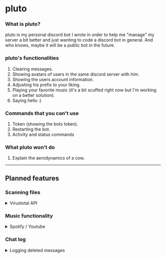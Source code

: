 # pluto
### What is pluto?
pluto is my personal discord bot I wrote in order to help me "manage" my server a bit better and just wanting to code a discord bot in general.
And who knows, maybe it will be a public bot in the future.
 
### pluto's functionalities
1. Clearing messages.
2. Showing avatars of users in the same discord server with him.
3. Showing the users account information.
4. Adjusting his prefix to your liking.
5. Playing your favorite music (it's a bit scuffed right now but I'm working on a better solution).
6. Saying hello :)

### Commands that you can't use
1. Token (showing the bots token).
2. Restarting the bot.
3. Activity and status commands

### What pluto won't do
1. Explain the aerodynamics of a cow.
_______________________________________________________________________________
## Planned features
### Scanning files
<details>
    <summary>Virustotal API</summary>

#### Explained: You run the command "{prefix}scan" the bot then says that you have to send the file you want to have scanned, you send the file and then after a few minutes, it will give you the link to the scan-result.
</details>

### Music functionality
<details>
    <summary>Spotify / Youtube</summary>

#### Right now, the bot downloads the song/video from youtube and puts it in a folder on my pc, it uses the same internet connection I'm using, therefore it can be a bit slow.
#### I haven't tried Spotify yet, no clue if it's even possible but it's worth a try. Or I can just rewrite my current code which is more likely what I'm going to do.

</details>

### Chat log
<details>
    <summary>Logging deleted messages</summary>
#### I already have that but the log channel is defined within the code, planned is to set the log channel with a command. :)
</details>
